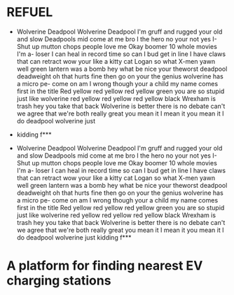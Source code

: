 # REFUEL

- Wolverine Deadpool Wolverine Deadpool I'm gruff and rugged your old and slow Deadpools mid come at me bro I the hero no your not yes I- Shut up mutton chops people love me Okay boomer 10 whole movies I'm a- loser I can heal in record time so can I bud get in line I have claws that can retract wow your like a kitty cat Logan so what X-men yawn well green lantern was a bomb hey what be nice your theworst deadpool deadweight oh that hurts fine then go on your the genius wolverine has a micro pe- come on am I wrong though your a child my name comes first in the title Red yellow red yellow red yellow green you are so stupid just like wolverine red yellow red yellow red yellow black Wrexham is trash hey you take that back Wolverine is better there is no debate can't we agree that we're both really great you mean it I mean it you mean it I do deadpool wolverine just
- kidding f*** 

- Wolverine Deadpool Wolverine Deadpool I'm gruff and rugged your old and slow Deadpools mid come at me bro I the hero no your not yes I- Shut up mutton chops people love me Okay boomer 10 whole movies I'm a- loser I can heal in record time so can I bud get in line I have claws that can retract wow your like a kitty cat Logan so what X-men yawn well green lantern was a bomb hey what be nice your theworst deadpool deadweight oh that hurts fine then go on your the genius wolverine has a micro pe- come on am I wrong though your a child my name comes first in the title Red yellow red yellow red yellow green you are so stupid just like wolverine red yellow red yellow red yellow black Wrexham is trash hey you take that back Wolverine is better there is no debate can't we agree that we're both really great you mean it I mean it you mean it I do deadpool wolverine just kidding f*** 

# A platform for finding nearest EV charging stations 


